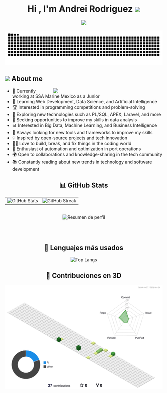 <h1 align="center"><b>Hi , I'm Andrei Rodriguez </b><img src="https://media.giphy.com/media/v1.Y2lkPTc5MGI3NjExazcwemJ2bmEwOHc3eWNybHQxdDBybDVqMnVvZGdmYTc2dXdsbDRoZiZlcD12MV9zdGlja2Vyc19zZWFyY2gmY3Q9cw/GFtsjaDVJnoNa/giphy.gif" width="45"></h1>

<p align="center">
  <a href="https://github.com/DenverCoder1/readme-typing-svg">
    <img src="https://readme-typing-svg.herokuapp.com?font=Time+New+Roman&color=cyan&size=25&center=true&vCenter=true&width=600&height=100&lines=Luis+Andrei+or+Andrei+Rodriguez+&hearts;++;Public+Accountant+🧮;Software+Engineer+💻;Studying+Data+Analysis+📉;">
  </a>
</p>

<p align = "center">
	<img src = "https://raw.githubusercontent.com/luiandre13/luiandre13/output/github-contribution-grid-snake-dark.svg" alt = "Snake Game"/>
</p>

## <picture><img src = "https://github.com/7oSkaaa/7oSkaaa/blob/main/Images/about_me.gif?raw=true" width = 50px></picture> About me

<picture> <img align="right" src="https://user-images.githubusercontent.com/74038190/212749447-bfb7e725-6987-49d9-ae85-2015e3e7cc41.gif" width = 350px></picture>

- 💼 Currently working at SSA Marine Mexico as a Junior
- 🌱 Learning Web Development, Data Science, and Artificial Intelligence
- 🏆 Interested in programming competitions and problem-solving
- 📖 Exploring new technologies such as PL/SQL, APEX, Laravel, and more
- 🎯 Seeking opportunities to improve my skills in data analysis
- 📊 Interested in Big Data, Machine Learning, and Business Intelligence
- 🔧 Always looking for new tools and frameworks to improve my skills
- 💡 Inspired by open-source projects and tech innovation
- 👨‍💻 Love to build, break, and fix things in the coding world
- 🚢 Enthusiast of automation and optimization in port operations
- 🌍 Open to collaborations and knowledge-sharing in the tech community
- 📚 Constantly reading about new trends in technology and software development

<!--[![luiandre13's GitHub stats-Dark](https://github-readme-stats.vercel.app/api?username=luiandre13&show_icons=true&theme=dark#gh-dark-mode-only)](https://github.com/luiandre13/github-readme-stats#gh-dark-mode-only)
[![luiandre13's GitHub stats-Light](https://github-readme-stats.vercel.app/api?username=luiandre13&show_icons=true&theme=dracula#gh-light-mode-only)](https://github.com/luiandre13/github-readme-stats#gh-light-mode-only)
[![Top Langs](https://github-readme-stats.vercel.app/api/top-langs/?username=luiandre13&layout=pie)](https://github.com/luiandre13/github-readme-stats)-->

<!-- [![Harlok's WakaTime stats](https://github-readme-stats.vercel.app/api/wakatime?username=ffflabs)](https://github.com/luiandre13/github-readme-stats) -->
<h2 align="center">📊 GitHub Stats</h2>

<div align="center">
  <table>
    <tr>
      <td>
        <picture>
          <source 
            srcset="https://github-readme-stats.vercel.app/api?username=luiandre13&show_icons=true&theme=dark"
            media="(prefers-color-scheme: dark)"
          />
          <source 
            srcset="https://github-readme-stats.vercel.app/api?username=luiandre13&show_icons=true&theme=dracula"
            media="(prefers-color-scheme: light), (prefers-color-scheme: no-preference)"
          />
          <img src="https://github-readme-stats.vercel.app/api?username=luiandre13&show_icons=true" alt="GitHub Stats" />
        </picture>
      </td>
      <td>
        <img src="https://github-readme-streak-stats.herokuapp.com/?user=luiandre13&theme=dark" alt="GitHub Streak"/>
      </td>
    </tr>
  </table>

  <br />

  <img src="https://github-profile-summary-cards.vercel.app/api/cards/profile-details?username=luiandre13&theme=github_dark" alt="Resumen de perfil"/>

  <br /><br />

  <h2>📌 Lenguajes más usados</h2>
  <img src="https://github-readme-stats.vercel.app/api/top-langs/?username=luiandre13&layout=pie" alt="Top Langs" />
</div>

<h2 align="center">🧱 Contribuciones en 3D</h2>

<p align="center">
  <img src="https://raw.githubusercontent.com/luiandre13/luiandre13/main/profile-3d-contrib/profile-green-animate.svg" alt="3D GitHub Contributions" />
</p>

